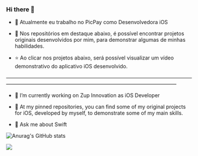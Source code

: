 ### Hi there 👋

- 🔭 Atualmente eu trabalho no PicPay como Desenvolvedora iOS

- 🚀 Nos repositórios em destaque abaixo, é possível encontrar projetos originais desenvolvidos por mim, para demonstrar algumas de minhas habilidades.

- ⭐ Ao clicar nos projetos abaixo, será possível visualizar um vídeo demonstrativo do aplicativo iOS desenvolvido.

—————————————————————————————————————————————————————————————————————

- 🔭 I’m currently working on Zup Innovation as iOS Developer

- 🚀 At my pinned repositories, you can find some of my original projects for iOS, developed by myself, to demonstrate some of my main skills.

- 💬 Ask me about Swift

![Anurag's GitHub stats](https://github-readme-stats.vercel.app/api?username=lauramarson&theme=radical&show_icons=true&count_private=true&hide=issues,contribs)

![](https://komarev.com/ghpvc/?username=lauramarson&color=ff69b4)

<!--
**lauramarson/lauramarson** is a ✨ _special_ ✨ repository because its `README.md` (this file) appears on your GitHub profile.

Here are some ideas to get you started:


- 📫 How to reach me: ...


